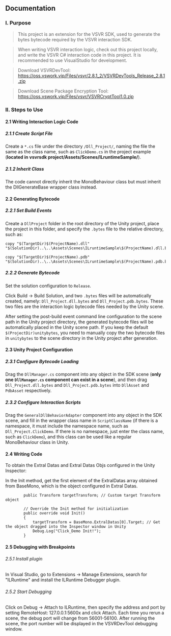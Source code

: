 ## Documentation ##

### I. Purpose
> This project is an extension for the VSVR SDK, used to generate the bytes bytecode required by the VSVR interaction SDK.

> When writing VSVR interaction logic, check out this project locally, and write the VSVR C# interaction code in this project. It is recommended to use VisualStudio for development.

> Download VSVRDevTool: https://oss.vswork.vip/Files/vsvr/2.8.1_2/VSVRDevTools_Release_2.8.1.zip

> Download Scene Package Encryption Tool: https://oss.vswork.vip/Files/vsvr/VSVRCryptTool1.0.zip


### II. Steps to Use
#### 2.1 Writing Interaction Logic Code
##### 2.1.1 Create Script File
Create a `*.cs` file under the directory ```/Dll_Project/```, naming the file the same as the class name, such as `ClickDemo.cs` in the project example (**located in vsvrsdk project/Assets/Scenes/ILruntimeSample/**).

##### 2.1.2 Inherit Class
The code cannot directly inherit the MonoBehaviour class but must inherit the DllGenerateBase wrapper class instead.

#### 2.2 Generating Bytecode
##### 2.2.1 Set Build Events

Create a ```DllProject``` folder in the root directory of the Unity project, place the project in this folder, and specify the ```.bytes``` file to the relative directory, such as:
```
copy "$(TargetDir)$(ProjectName).dll" "$(SolutionDir)..\..\Assets\Scenes\ILruntimeSample\$(ProjectName).dll.bytes"

copy "$(TargetDir)$(ProjectName).pdb" "$(SolutionDir)..\..\Assets\Scenes\ILruntimeSample\$(ProjectName).pdb.bytes"
```

##### 2.2.2 Generate Bytecode
Set the solution configuration to ```Release```.

Click Build -> Build Solution, and two ```.bytes``` files will be automatically created, namely:
```Dll_Project.dll.bytes``` and ```Dll_Project.pdb.bytes```. These two files are the interaction logic bytecode files needed by the Unity scene.

After setting the post-build event command line configuration to the scene path in the Unity project directory, the generated bytecode files will be automatically placed in the Unity scene path. If you keep the default ```$(ProjectDir)unitybytes```, you need to manually copy the two bytecode files in ```unitybytes``` to the scene directory in the Unity project after generation.

#### 2.3 Unity Project Configuration
##### 2.3.1 Configure Bytecode Loading
Drag the ```DllManager.cs``` component into any object in the SDK scene (**only one ```DllManager.cs``` component can exist in a scene**), and then drag ```Dll_Project.dll.bytes``` and ```Dll_Project.pdb.bytes``` into ```DllAsset``` and ```PdbAsset``` respectively.

##### 2.3.2 Configure Interaction Scripts
Drag the ```GeneralDllBehaviorAdapter``` component into any object in the SDK scene, and fill in the wrapper class name in ```ScriptClassName``` (if there is a namespace, it must include the namespace name, such as ```Dll_Project.ClickDemo```. If there is no namespace, just enter the class name, such as ```ClickDemo```), and this class can be used like a regular MonoBehaviour class in Unity.

#### 2.4 Writing Code

To obtain the Extral Datas and Extral Datas Objs configured in the Unity Inspector:

In the Init method, get the first element of the ExtralDatas array obtained from BaseMono, which is the object configured in Extral Datas.
```
        public Transform targetTransform; // Custom target Transform object

        // Override the Init method for initialization
        public override void Init()
        {
            targetTransform = BaseMono.ExtralDatas[0].Target; // Get the object dragged into the Inspector window in Unity
            Debug.Log("Click_Demo Init!");
        }
```

#### 2.5 Debugging with Breakpoints

###### 2.5.1 Install plugin
In Visual Studio, go to Extensions -> Manage Extensions, search for "ILRuntime" and install the ILRuntime Debugger plugin.

###### 2.5.2 Start Debugging

Click on Debug -> Attach to ILRuntime, then specify the address and port by setting RemoteHost: 127.0.0.1:5600x and click Attach.
Each time you rerun a scene, the debug port will change from 56001-56100. After running the scene, the port number will be displayed in the VSVRDevTool debugging window.